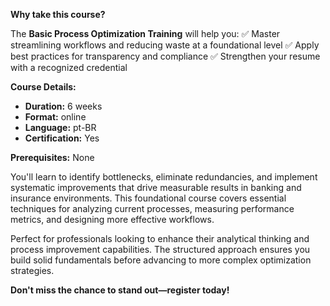 **Why take this course?**

The **Basic Process Optimization Training** will help you:
✅ Master streamlining workflows and reducing waste at a foundational level
✅ Apply best practices for transparency and compliance
✅ Strengthen your resume with a recognized credential

**Course Details:**
- **Duration:** 6 weeks
- **Format:** online
- **Language:** pt-BR
- **Certification:** Yes

**Prerequisites:**
None

You'll learn to identify bottlenecks, eliminate redundancies, and implement systematic improvements that drive measurable results in banking and insurance environments. This foundational course covers essential techniques for analyzing current processes, measuring performance metrics, and designing more effective workflows.

Perfect for professionals looking to enhance their analytical thinking and process improvement capabilities. The structured approach ensures you build solid fundamentals before advancing to more complex optimization strategies.

**Don't miss the chance to stand out—register today!**